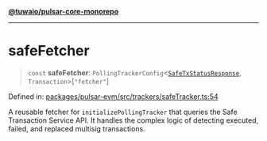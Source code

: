 [**@tuwaio/pulsar-core-monorepo**](../../../README.md)

***

# safeFetcher

> `const` **safeFetcher**: `PollingTrackerConfig`\<[`SafeTxStatusResponse`](../type-aliases/SafeTxStatusResponse.md), `Transaction`\>\[`"fetcher"`\]

Defined in: [packages/pulsar-evm/src/trackers/safeTracker.ts:54](https://github.com/TuwaIO/pulsar-core/blob/e3b3acb31f38fb0ca8440f76b033c6f46b9062cd/packages/pulsar-evm/src/trackers/safeTracker.ts#L54)

A reusable fetcher for `initializePollingTracker` that queries the Safe Transaction Service API.
It handles the complex logic of detecting executed, failed, and replaced multisig transactions.
